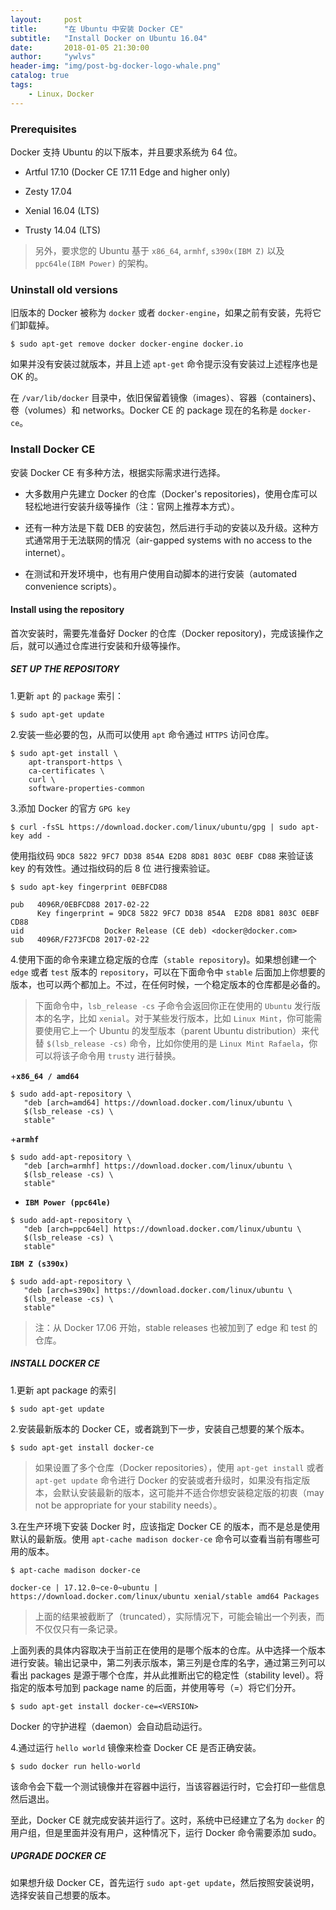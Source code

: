 ```yaml
---
layout:     post
title:      "在 Ubuntu 中安装 Docker CE"
subtitle:   "Install Docker on Ubuntu 16.04"
date:       2018-01-05 21:30:00
author:     "ywlvs"
header-img: "img/post-bg-docker-logo-whale.png"
catalog: true
tags:
    - Linux，Docker
---
```


### Prerequisites

Docker 支持 Ubuntu 的以下版本，并且要求系统为 64 位。

- Artful 17.10 (Docker CE 17.11 Edge and higher only)

- Zesty 17.04

- Xenial 16.04 (LTS)

- Trusty 14.04 (LTS)

>另外，要求您的 Ubuntu 基于 `x86_64`, `armhf`, `s390x(IBM Z)` 以及 `ppc64le(IBM Power)` 的架构。

### Uninstall old versions

旧版本的 Docker 被称为 `docker` 或者 `docker-engine`，如果之前有安装，先将它们卸载掉。

```
$ sudo apt-get remove docker docker-engine docker.io
```

如果并没有安装过就版本，并且上述 `apt-get` 命令提示没有安装过上述程序也是 OK 的。

在 `/var/lib/docker` 目录中，依旧保留着镜像（images）、容器（containers)、卷（volumes）和 networks。Docker CE 的 package 现在的名称是 `docker-ce`。

### Install Docker CE

安装 Docker CE 有多种方法，根据实际需求进行选择。

+ 大多数用户先建立 Docker 的仓库（Docker's repositories)，使用仓库可以轻松地进行安装升级等操作（注：官网上推荐本方式）。

+ 还有一种方法是下载 DEB 的安装包，然后进行手动的安装以及升级。这种方式通常用于无法联网的情况（air-gapped systems with no access to the internet）。

+ 在测试和开发环境中，也有用户使用自动脚本的进行安装（automated convenience scripts）。

#### Install using the repository

首次安装时，需要先准备好 Docker 的仓库（Docker repository)，完成该操作之后，就可以通过仓库进行安装和升级等操作。

##### SET UP THE REPOSITORY

1.更新 `apt` 的 `package` 索引：

```
$ sudo apt-get update
```

2.安装一些必要的包，从而可以使用 `apt` 命令通过 `HTTPS` 访问仓库。

```
$ sudo apt-get install \
    apt-transport-https \
    ca-certificates \
    curl \
    software-properties-common
```

3.添加 Docker 的官方 `GPG key`

```
$ curl -fsSL https://download.docker.com/linux/ubuntu/gpg | sudo apt-key add -
```

使用指纹码 `9DC8 5822 9FC7 DD38 854A E2D8 8D81 803C 0EBF CD88` 来验证该 key 的有效性。通过指纹码的后 8 位 进行搜索验证。

```
$ sudo apt-key fingerprint 0EBFCD88

pub   4096R/0EBFCD88 2017-02-22
      Key fingerprint = 9DC8 5822 9FC7 DD38 854A  E2D8 8D81 803C 0EBF CD88
uid                  Docker Release (CE deb) <docker@docker.com>
sub   4096R/F273FCD8 2017-02-22
```

4.使用下面的命令来建立稳定版的仓库（`stable repository`)。如果想创建一个 `edge` 或者 `test` 版本的 `repository`，可以在下面命令中 `stable` 后面加上你想要的版本，也可以两个都加上。不过，在任何时候，一个稳定版本的仓库都是必备的。

>下面命令中，`lsb_release -cs` 子命令会返回你正在使用的 `Ubuntu` 发行版本的名字，比如 `xenial`。对于某些发行版本，比如 `Linux Mint`，你可能需要使用它上一个 Ubuntu 的发型版本（parent Ubuntu distribution）来代替 `$(lsb_release -cs)` 命令，比如你使用的是 `Linux Mint Rafaela`，你可以将该子命令用 `trusty` 进行替换。

+**`x86_64 / amd64`**

```
$ sudo add-apt-repository \
   "deb [arch=amd64] https://download.docker.com/linux/ubuntu \
   $(lsb_release -cs) \
   stable"
```

+**`armhf`**

```
$ sudo add-apt-repository \
   "deb [arch=armhf] https://download.docker.com/linux/ubuntu \
   $(lsb_release -cs) \
   stable"
```

+ **`IBM Power (ppc64le)`**

```
$ sudo add-apt-repository \
   "deb [arch=ppc64el] https://download.docker.com/linux/ubuntu \
   $(lsb_release -cs) \
   stable"
```

**`IBM Z (s390x)`**

```
$ sudo add-apt-repository \
   "deb [arch=s390x] https://download.docker.com/linux/ubuntu \
   $(lsb_release -cs) \
   stable"
```

>注：从 Docker 17.06 开始，stable releases 也被加到了 edge 和 test 的仓库。

##### INSTALL DOCKER CE

1.更新 apt package 的索引

```
$ sudo apt-get update
```

2.安装最新版本的 Docker CE，或者跳到下一步，安装自己想要的某个版本。

```
$ sudo apt-get install docker-ce
```

>如果设置了多个仓库（Docker repositories），使用 `apt-get install` 或者 `apt-get update` 命令进行 Docker 的安装或者升级时，如果没有指定版本，会默认安装最新的版本，这可能并不适合你想安装稳定版的初衷（may not be appropriate for your stability needs）。

3.在生产环境下安装 Docker 时，应该指定 Docker CE 的版本，而不是总是使用默认的最新版。使用 `apt-cache madison docker-ce` 命令可以查看当前有哪些可用的版本。

```
$ apt-cache madison docker-ce

docker-ce | 17.12.0~ce-0~ubuntu | https://download.docker.com/linux/ubuntu xenial/stable amd64 Packages
```

>上面的结果被截断了（truncated），实际情况下，可能会输出一个列表，而不仅仅只有一条记录。

上面列表的具体内容取决于当前正在使用的是哪个版本的仓库。从中选择一个版本进行安装。输出记录中，第二列表示版本，第三列是仓库的名字，通过第三列可以看出 packages 是源于哪个仓库，并从此推断出它的稳定性（stability level）。将指定的版本号加到 package name 的后面，并使用等号（=）将它们分开。

```
$ sudo apt-get install docker-ce=<VERSION>
```

Docker 的守护进程（daemon）会自动启动运行。

4.通过运行 `hello world` 镜像来检查 Docker CE 是否正确安装。

```
$ sudo docker run hello-world
```

该命令会下载一个测试镜像并在容器中运行，当该容器运行时，它会打印一些信息然后退出。

至此，Docker CE 就完成安装并运行了。这时，系统中已经建立了名为 `docker` 的用户组，但是里面并没有用户，这种情况下，运行 Docker 命令需要添加 sudo。

##### UPGRADE DOCKER CE

如果想升级 Docker CE，首先运行 `sudo apt-get update`，然后按照安装说明，选择安装自己想要的版本。
